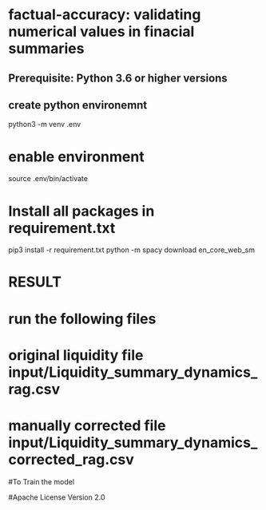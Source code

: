 # factual-accuracy: validating numerical values in finacial summaries

## Prerequisite: Python 3.6 or higher versions
## create python environemnt
python3 -m venv .env
# enable environment
source .env/bin/activate

# Install all packages in requirement.txt
pip3 install -r requirement.txt
python -m spacy download en_core_web_sm

# RESULT
# run the following files

# original liquidity file  input/Liquidity_summary_dynamics_rag.csv
# manually corrected file input/Liquidity_summary_dynamics_corrected_rag.csv

#To Train the model


#Apache License Version 2.0

